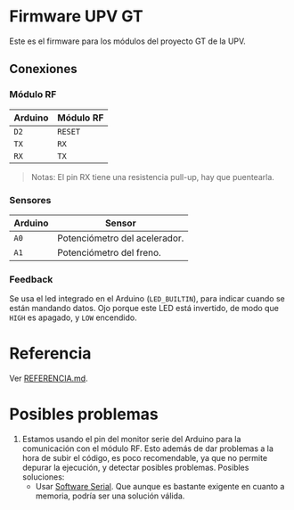 # Firmware UPV GT
Este es el firmware para los módulos del proyecto GT de la UPV.

## Conexiones
### Módulo RF
| Arduino | Módulo RF   |
|---------|-------------|
| `D2`    | `RESET`     |
| `TX`    | `RX`        |
| `RX`    | `TX`        |

> Notas:
> El pin RX tiene una resistencia pull-up, hay que puentearla.

### Sensores
| Arduino | Sensor                        |
|---------|-------------------------------|
| `A0`    | Potenciómetro del acelerador. |
| `A1`    | Potenciómetro del freno.      |

### Feedback
Se usa el led integrado en el Arduino (`LED_BUILTIN`), para indicar cuando se están mandando datos. Ojo porque este LED está invertido, de modo que `HIGH` es apagado, y `LOW` encendido.

# Referencia
Ver [REFERENCIA.md](/REFERENCIA.md).

# Posibles problemas
1. Estamos usando el pin del monitor serie del Arduino para la comunicación con el módulo RF. Esto además de dar problemas a la hora de subir el código, es poco recomendable, ya que no permite depurar la ejecución, y detectar posibles problemas.
    Posibles soluciones:
    - Usar [Software Serial](https://docs.arduino.cc/learn/built-in-libraries/software-serial). Que aunque es bastante exigente en cuanto a memoria, podría ser una solución válida.
